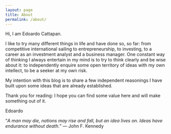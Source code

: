 ```yaml
---
layout: page
title: About
permalink: /about/
---
```


Hi, I am Edoardo Cattapan.

I like to try many different things in life and have done so, so far: from competitive international sailing to entrepreneurship, to investing, to a career as an investment analyst and a business manager. One constant way of thinking I always entertain in my mind is to try to think clearly and be wise about it: to independently enquire some open territory of ideas with my own intellect, to be a seeker at my own risk.

My intention with this blog is to share a few independent reasonings I have built upon some ideas that are already established.

Thank you for reading: I hope you can find some value here and will make something out of it.

Edoardo


“*A man may die, nations may rise and fall, but an idea lives on. Ideas have endurance without death.*” ― John F. Kennedy

